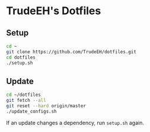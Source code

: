 # TrudeEH's Dotfiles
## Setup
```sh
cd ~
git clone https://github.com/TrudeEH/dotfiles.git
cd dotfiles
./setup.sh
```
## Update
```sh
cd ~/dotfiles
git fetch --all
git reset --hard origin/master
./update_configs.sh
```
If an update changes a dependency, run `setup.sh` again.
